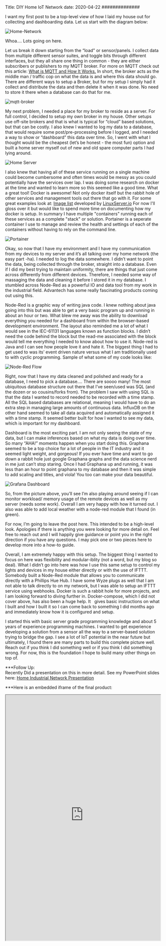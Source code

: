 Title: DIY Home IoT Network
date: 2020-04-22
##############

I want my first post to be a top-level view of how I laid my house out for collecting and dashboarding data. Let us start with the diagram below:

![Home-Network]({static}/images/HomeMQTTNetwork.jpg)

Whoa…. Lots going on here.

Let us break it down starting from the “load” or sensor/panels. I collect data from multiple different sensor suites, and toggle bits through different interfaces, but they all share one thing in common - they are either subscribers or publishers to my MQTT broker. For more on MQTT check out this article: [What is MQTT and How It Works.](https://randomnerdtutorials.com/what-is-mqtt-and-how-it-works/) In short, the broker acts as the middle man / traffic cop on what the data is and where this data should go. There are different ways to setup a Broker, but for my setup I simply had it collect and distribute the data and then delete it when it was done. No need to store it there when a database can do that for me.

![mqtt-broker](https://i0.wp.com/randomnerdtutorials.com/wp-content/uploads/2017/01/mqtt_broker.png?resize=750%2C303&ssl=1)

My next problem, I needed a place for my broker to reside as a server. For full control, I decided to setup my own broker in my house. Other setups use off-site brokers and that is what is typical for “cloud” based solutions, but that can be costly. I also knew I wanted to log my data to a database, that would require some post/pre-processing before I logged, and I needed a way to show or “dashboard” this data over time. So, I went with what I thought would be the cheapest (let’s be honest - the most fun) option and built a home server myself out of new and old spare computer parts I had lying around.

![Home Server]({static}/images/homeserver.jpg')

I also knew that having all of these service running on a single machine could become cumbersome and often times would be messy as you could potentially have the services over lap. I was doing some research on docker at the time and wanted to learn more so this seemed like a good time. What a great tool! Docker is awesome! Not only docker itself but the rabbit hole of other services and management tools out there that go with it. For some great examples look at: [Image list](https://fleet.linuxserver.io) developed by [LinuxServer.io](https://www.linuxserver.io) For now I'll gloss over it but would like to spend more time on documenting how my docker is setup. In summary I have multiple "containers" running each of these services as a complete "stack" or solution. Portainer is a seperate container I use to manage and review the health and settings of each of the containers without having to rely on the command line.

![Portainer]({static}/images/portainer.png')

Okay, so now that I have my environment and I have my communication from my devices to my server and it’s all talking over my home network (the easy part -ha). I needed to log the data somewhere. I didn’t want to point the data, being collected through the broker, straight into a database. Even if I did my best trying to maintain uniformity, there are things that just come across differently from different devices. Therefore, I needed some way of massaging the data and cleaning it before I stored it in my database. I stumbled across Node-Red as a powerful IO and data tool from my work in the industrial field. Advantech has some really fascinating products coming out using this.

Node-Red is a graphic way of writing java code. I knew nothing about java going into this but was able to get a very basic program up and running in about an hour or two. What blew me away was the ability to download everything you needed for a dashboard from within the browser-based development environment. The layout also reminded me a lot of what I would see in the IEC-61131 languages known as function blocks. I didn’t need the code behind the block but the read-me associated with the block would tell me everything I needed to know about how to use it. Node-red is Java and I can see how people love it and hate it. The biggest thing I had to get used to was its’ event driven nature versus what I am traditionally used to with cyclic programming. Sample of what some of my code looks like:

![Node-Red Flow]({static}/images/node-red.png')

Right, now that I have my data cleaned and polished and ready for a database, I need to pick a database…. There are soooo many! The most ubiquitous database structure out there that I’ve seen/used was SQL (and the dozen or so cousins/forks from). The problem I saw with using SQL is that the data I wanted to record needed to be recorded with a time stamp. All the SQL based databases are relational, meaning I would have to do an extra step in managing large amounts of continuous data. InfluxDB on the other hand seemed to take all data acquired and automatically assigned it with a time stamp. It seemed better built for how I wanted to see my data, which is important for my dashboard.

Dashboard is the most exciting part. I am not only seeing the state of my data, but I can make inferences based on what my data is doing over time. So many “AHA!” moments happen when you start doing this. Graphana seemed to be a top choice for a lot of people in the IT industry and it seemed light weight, and gorgeous! If you ever have time and want to go down a rabbit hole just google Graphana graphs and the data science nerd in me just can’t stop staring. Once I had Graphana up and running, it was less than an hour to point graphana to my database and then it was simple to add scaling and titles, and viola! You too can make your data beautiful.

![Grafana Dashboard]({static}/images/grafana.png')

So, from the picture above, you’ll see I’m also playing around seeing if I can monitor workload/ memory usage of the remote devices as well as my server (needs some work). Overall I am very happy with how it turned out. I also was able to add local weather with a node-red module that I found (in green).

For now, I’m going to leave the post here. This intended to be a high-level look. Apologies if there is anything you were looking for more detail on. Feel free to reach out and I will happily give guidance or point you in the right direction if you have any questions. I may pick one or two pieces here to develop more into a how-to guide.

Overall, I am extremely happy with this setup. The biggest thing I wanted to focus on here was flexibility and modular-iblity (not a word, but my blog so deal). What I didn’t go into here was how I use this same setup to control my lights and devices in my house either directly or with the use of IFTTT. Somebody built a Node-Red module that allows you to communicate directly with a Phillips Hue Hub. I have some Wyze plugs as well that I am not able to talk directly to on my network, but I was able to setup an IFTTT service using webhooks. Docker is such a rabbit hole for more projects, and I am looking forward to diving further in. Docker-compose, which I did not cover above, has also been a huge help. It   gives basic instructions on what I built and how I built it so I can come back to something I did months ago and immediately know how it is configured and setup.

I started this with basic server grade programming knowledge and about 5 years of experience programming machines. I wanted to get experience developing a solution from a sensor all the way to a server-based solution trying to bridge the gap. I see a lot of IoT potential in the near future but ultimately, I found there are many parts to build this complete picture well. Reach out if you think I did something well or if you think I did something wrong. For now, this is the foundation I hope to build many other things on top of.

\*\*\*Follow Up:  
Recently Did a presentation on this in more detail. See my PowerPoint slides here: [Home Industrial Network Presentation](https://1drv.ms/p/s!AnRPoczwFXt-gZlFK6aLPQ_aAGvAcQ?e=w1e1Ch)

\*\*\*Here is an embedded iframe of the final product:

<iframe id="inlineFrameExample"
    title="Inline Frame Example"
    width=100%
    height="800"
    src="https://grafana.rsbengineering.dev/d/jorQjxQWk/home?orgId=1&amp;refresh=5s&amp;amp">
</iframe>